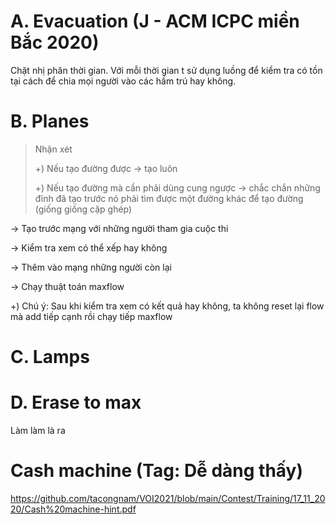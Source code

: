 
# A. Evacuation (J - ACM ICPC miền Bắc 2020)
Chặt nhị phân thời gian. Với mỗi thời gian t sử dụng luồng để kiểm tra có tồn tại cách để chia mọi người vào các hầm trú hay không.

# B. Planes
> Nhận xét
>
>+) Nếu tạo đường được -> tạo luôn
>
>+) Nếu tạo đường mà cần phải dùng cung ngược -> chắc chắn những đỉnh đã tạo trước nó phải tìm được một đường khác để tạo đường (giống giống cặp ghép)

-> Tạo trước mạng với những người tham gia cuộc thi

-> Kiểm tra xem có thể xếp hay không

-> Thêm vào mạng những người còn lại

-> Chạy thuật toán maxflow

+) Chú ý: Sau khi kiểm tra xem có kết quả hay không, ta không reset lại flow mà add tiếp cạnh rồi chạy tiếp maxflow

# C. Lamps

# D. Erase to max
Làm làm là ra

# Cash machine (Tag: Dễ dàng thấy)

https://github.com/tacongnam/VOI2021/blob/main/Contest/Training/17_11_2020/Cash%20machine-hint.pdf
<!--stackedit_data:
eyJoaXN0b3J5IjpbMTc4NDI0MjY5MCw3Njg4ODQyOSwxMTQxNT
EzMzgzLC01MzA0Mzg5NTEsMTQ1MzMwNTkxMCwyOTgzNjA1OTcs
LTM5Mzk1ODEyOCwtOTY0ODAyMTM1LDkzNTQ2Nzk5OSwxMjYyMT
Y4MDg2LC01OTE3NDU4MDgsMTA4NTI0OTM2NiwtOTQ1OTc1MTE5
LDE1OTY4NzY5NDcsOTA5MjkxNDE3LDI5NjY5ODkyNV19
-->